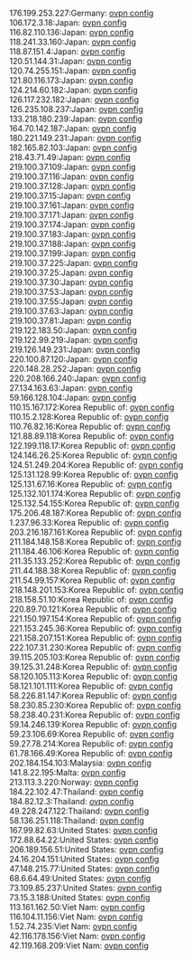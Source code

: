 176.199.253.227:Germany: [ovpn config](vpn/176_199_253_227.ovpn)  
106.172.3.18:Japan: [ovpn config](vpn/106_172_3_18.ovpn)  
116.82.110.136:Japan: [ovpn config](vpn/116_82_110_136.ovpn)  
118.241.33.160:Japan: [ovpn config](vpn/118_241_33_160.ovpn)  
118.87.151.4:Japan: [ovpn config](vpn/118_87_151_4.ovpn)  
120.51.144.31:Japan: [ovpn config](vpn/120_51_144_31.ovpn)  
120.74.255.151:Japan: [ovpn config](vpn/120_74_255_151.ovpn)  
121.80.116.173:Japan: [ovpn config](vpn/121_80_116_173.ovpn)  
124.214.60.182:Japan: [ovpn config](vpn/124_214_60_182.ovpn)  
126.117.232.182:Japan: [ovpn config](vpn/126_117_232_182.ovpn)  
126.235.108.237:Japan: [ovpn config](vpn/126_235_108_237.ovpn)  
133.218.180.239:Japan: [ovpn config](vpn/133_218_180_239.ovpn)  
164.70.142.187:Japan: [ovpn config](vpn/164_70_142_187.ovpn)  
180.221.149.231:Japan: [ovpn config](vpn/180_221_149_231.ovpn)  
182.165.82.103:Japan: [ovpn config](vpn/182_165_82_103.ovpn)  
218.43.71.49:Japan: [ovpn config](vpn/218_43_71_49.ovpn)  
219.100.37.109:Japan: [ovpn config](vpn/219_100_37_109.ovpn)  
219.100.37.116:Japan: [ovpn config](vpn/219_100_37_116.ovpn)  
219.100.37.128:Japan: [ovpn config](vpn/219_100_37_128.ovpn)  
219.100.37.15:Japan: [ovpn config](vpn/219_100_37_15.ovpn)  
219.100.37.161:Japan: [ovpn config](vpn/219_100_37_161.ovpn)  
219.100.37.171:Japan: [ovpn config](vpn/219_100_37_171.ovpn)  
219.100.37.174:Japan: [ovpn config](vpn/219_100_37_174.ovpn)  
219.100.37.183:Japan: [ovpn config](vpn/219_100_37_183.ovpn)  
219.100.37.188:Japan: [ovpn config](vpn/219_100_37_188.ovpn)  
219.100.37.199:Japan: [ovpn config](vpn/219_100_37_199.ovpn)  
219.100.37.225:Japan: [ovpn config](vpn/219_100_37_225.ovpn)  
219.100.37.25:Japan: [ovpn config](vpn/219_100_37_25.ovpn)  
219.100.37.30:Japan: [ovpn config](vpn/219_100_37_30.ovpn)  
219.100.37.53:Japan: [ovpn config](vpn/219_100_37_53.ovpn)  
219.100.37.55:Japan: [ovpn config](vpn/219_100_37_55.ovpn)  
219.100.37.63:Japan: [ovpn config](vpn/219_100_37_63.ovpn)  
219.100.37.81:Japan: [ovpn config](vpn/219_100_37_81.ovpn)  
219.122.183.50:Japan: [ovpn config](vpn/219_122_183_50.ovpn)  
219.122.99.219:Japan: [ovpn config](vpn/219_122_99_219.ovpn)  
219.126.149.231:Japan: [ovpn config](vpn/219_126_149_231.ovpn)  
220.100.87.120:Japan: [ovpn config](vpn/220_100_87_120.ovpn)  
220.148.28.252:Japan: [ovpn config](vpn/220_148_28_252.ovpn)  
220.208.166.240:Japan: [ovpn config](vpn/220_208_166_240.ovpn)  
27.134.163.63:Japan: [ovpn config](vpn/27_134_163_63.ovpn)  
59.166.128.104:Japan: [ovpn config](vpn/59_166_128_104.ovpn)  
110.15.167.172:Korea Republic of: [ovpn config](vpn/110_15_167_172.ovpn)  
110.15.2.128:Korea Republic of: [ovpn config](vpn/110_15_2_128.ovpn)  
110.76.82.16:Korea Republic of: [ovpn config](vpn/110_76_82_16.ovpn)  
121.88.89.118:Korea Republic of: [ovpn config](vpn/121_88_89_118.ovpn)  
122.199.118.17:Korea Republic of: [ovpn config](vpn/122_199_118_17.ovpn)  
124.146.26.25:Korea Republic of: [ovpn config](vpn/124_146_26_25.ovpn)  
124.51.249.204:Korea Republic of: [ovpn config](vpn/124_51_249_204.ovpn)  
125.131.128.99:Korea Republic of: [ovpn config](vpn/125_131_128_99.ovpn)  
125.131.67.16:Korea Republic of: [ovpn config](vpn/125_131_67_16.ovpn)  
125.132.101.174:Korea Republic of: [ovpn config](vpn/125_132_101_174.ovpn)  
125.132.54.155:Korea Republic of: [ovpn config](vpn/125_132_54_155.ovpn)  
175.206.48.187:Korea Republic of: [ovpn config](vpn/175_206_48_187.ovpn)  
1.237.96.33:Korea Republic of: [ovpn config](vpn/1_237_96_33.ovpn)  
203.216.187.161:Korea Republic of: [ovpn config](vpn/203_216_187_161.ovpn)  
211.184.148.158:Korea Republic of: [ovpn config](vpn/211_184_148_158.ovpn)  
211.184.46.106:Korea Republic of: [ovpn config](vpn/211_184_46_106.ovpn)  
211.35.133.252:Korea Republic of: [ovpn config](vpn/211_35_133_252.ovpn)  
211.44.188.38:Korea Republic of: [ovpn config](vpn/211_44_188_38.ovpn)  
211.54.99.157:Korea Republic of: [ovpn config](vpn/211_54_99_157.ovpn)  
218.148.201.153:Korea Republic of: [ovpn config](vpn/218_148_201_153.ovpn)  
218.158.51.10:Korea Republic of: [ovpn config](vpn/218_158_51_10.ovpn)  
220.89.70.121:Korea Republic of: [ovpn config](vpn/220_89_70_121.ovpn)  
221.150.197.154:Korea Republic of: [ovpn config](vpn/221_150_197_154.ovpn)  
221.153.245.36:Korea Republic of: [ovpn config](vpn/221_153_245_36.ovpn)  
221.158.207.151:Korea Republic of: [ovpn config](vpn/221_158_207_151.ovpn)  
222.107.31.230:Korea Republic of: [ovpn config](vpn/222_107_31_230.ovpn)  
39.115.205.103:Korea Republic of: [ovpn config](vpn/39_115_205_103.ovpn)  
39.125.31.248:Korea Republic of: [ovpn config](vpn/39_125_31_248.ovpn)  
58.120.105.113:Korea Republic of: [ovpn config](vpn/58_120_105_113.ovpn)  
58.121.101.111:Korea Republic of: [ovpn config](vpn/58_121_101_111.ovpn)  
58.226.81.147:Korea Republic of: [ovpn config](vpn/58_226_81_147.ovpn)  
58.230.85.230:Korea Republic of: [ovpn config](vpn/58_230_85_230.ovpn)  
58.238.40.231:Korea Republic of: [ovpn config](vpn/58_238_40_231.ovpn)  
59.14.246.139:Korea Republic of: [ovpn config](vpn/59_14_246_139.ovpn)  
59.23.106.69:Korea Republic of: [ovpn config](vpn/59_23_106_69.ovpn)  
59.27.78.214:Korea Republic of: [ovpn config](vpn/59_27_78_214.ovpn)  
61.78.166.49:Korea Republic of: [ovpn config](vpn/61_78_166_49.ovpn)  
202.184.154.103:Malaysia: [ovpn config](vpn/202_184_154_103.ovpn)  
141.8.22.195:Malta: [ovpn config](vpn/141_8_22_195.ovpn)  
213.113.3.220:Norway: [ovpn config](vpn/213_113_3_220.ovpn)  
184.22.102.47:Thailand: [ovpn config](vpn/184_22_102_47.ovpn)  
184.82.12.3:Thailand: [ovpn config](vpn/184_82_12_3.ovpn)  
49.228.247.122:Thailand: [ovpn config](vpn/49_228_247_122.ovpn)  
58.136.251.118:Thailand: [ovpn config](vpn/58_136_251_118.ovpn)  
167.99.82.63:United States: [ovpn config](vpn/167_99_82_63.ovpn)  
172.88.64.22:United States: [ovpn config](vpn/172_88_64_22.ovpn)  
206.189.156.51:United States: [ovpn config](vpn/206_189_156_51.ovpn)  
24.16.204.151:United States: [ovpn config](vpn/24_16_204_151.ovpn)  
47.148.215.77:United States: [ovpn config](vpn/47_148_215_77.ovpn)  
68.6.64.49:United States: [ovpn config](vpn/68_6_64_49.ovpn)  
73.109.85.237:United States: [ovpn config](vpn/73_109_85_237.ovpn)  
73.15.3.188:United States: [ovpn config](vpn/73_15_3_188.ovpn)  
113.161.162.50:Viet Nam: [ovpn config](vpn/113_161_162_50.ovpn)  
116.104.11.156:Viet Nam: [ovpn config](vpn/116_104_11_156.ovpn)  
1.52.74.235:Viet Nam: [ovpn config](vpn/1_52_74_235.ovpn)  
42.116.178.156:Viet Nam: [ovpn config](vpn/42_116_178_156.ovpn)  
42.119.168.209:Viet Nam: [ovpn config](vpn/42_119_168_209.ovpn)  
